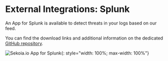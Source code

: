 # External Integrations: Splunk

An App for Splunk is available to detect threats in your logs based on our feed.

You can find the download links and additional information on the dedicated [GitHub repository](https://github.com/SEKOIA-IO/SEKOIA.IO-for-Splunk).

![Sekoia.io App for Splunk](/assets/intelligence_center/splunk.png){: style="width: 100%; max-width: 100%"}
